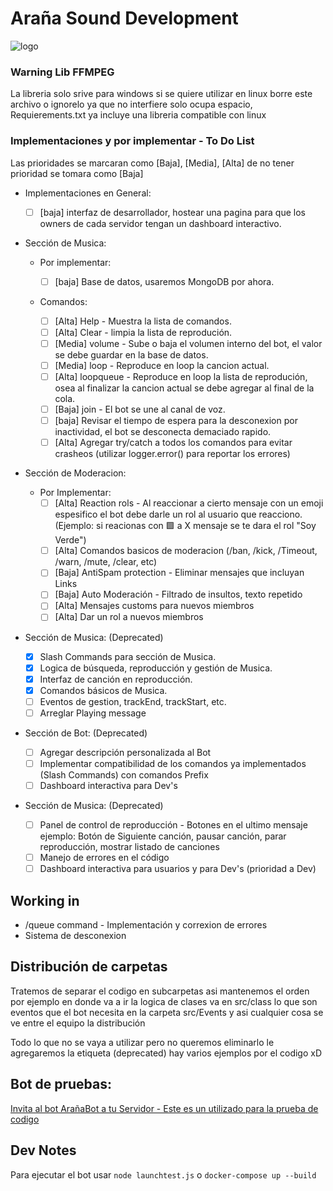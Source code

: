 # Araña Sound Development

![logo](https://github.com/BrayanBCode/SpiderBot/assets/134159765/527b4a22-a501-4ba1-b2bf-d7eefd0e9fa4)

### Warning Lib FFMPEG

La libreria solo srive para windows si se quiere utilizar en linux borre este archivo o ignorelo ya que no interfiere solo ocupa espacio, Requierements.txt ya incluye una libreria compatible con linux

### Implementaciones y por implementar - To Do List

Las prioridades se marcaran como [Baja], [Media], [Alta] de no tener prioridad se tomara como [Baja]

- Implementaciones en General:

    - [ ] [baja] interfaz de desarrollador, hostear una pagina para que los owners de cada servidor tengan un dashboard interactivo.

- Sección de Musica:

    - Por implementar:

        - [ ] [baja] Base de datos, usaremos MongoDB por ahora.

    - Comandos:
        - [ ] [Alta] Help - Muestra la lista de comandos.
        - [ ] [Alta] Clear - limpia la lista de reprodución.
        - [ ] [Media] volume - Sube o baja el volumen interno del bot, el valor se debe guardar en la base de datos.
        - [ ] [Media] loop - Reproduce en loop la cancion actual.
        - [ ] [Alta] loopqueue - Reproduce en loop la lista de reprodución, osea al finalizar la cancion actual se debe agregar al final de la cola.
        - [ ] [Baja] join - El bot se une al canal de voz.
        - [ ] [baja] Revisar el tiempo de espera para la desconexion por inactividad, el bot se desconecta demaciado rapido.
        - [ ] [Alta] Agregar try/catch a todos los comandos para evitar crasheos (utilizar logger.error() para reportar los errores)

- Sección de Moderacion:

    - Por Implementar:
        - [ ] [Alta] Reaction rols - Al reaccionar a cierto mensaje con un emoji espesifico el bot debe darle un rol al usuario que reacciono. (Ejemplo: si reacionas con 🟩 a X mensaje se te dara el rol "Soy Verde")
        - [ ] [Alta] Comandos basicos de moderacion (/ban, /kick, /Timeout, /warn, /mute, /clear, etc)
        - [ ] [Baja] AntiSpam protection - Eliminar mensajes que incluyan Links
        - [ ] [Baja] Auto Moderación - Filtrado de insultos, texto repetido
        - [ ] [Alta] Mensajes customs para nuevos miembros
        - [ ] [Alta] Dar un rol a nuevos miembros

- Sección de Musica: (Deprecated)

    - [x] Slash Commands para sección de Musica.
    - [x] Logica de búsqueda, reproducción y gestión de Musica.
    - [x] Interfaz de canción en reproducción.
    - [x] Comandos básicos de Musica.
    - [ ] Eventos de gestion, trackEnd, trackStart, etc.
    - [ ] Arreglar Playing message

- Sección de Bot: (Deprecated)

    - [ ] Agregar descripción personalizada al Bot
    - [ ] Implementar compatibilidad de los comandos ya implementados (Slash Commands) con comandos Prefix
    - [ ] Dashboard interactiva para Dev's

- Sección de Musica: (Deprecated)

    - [ ] Panel de control de reproducción - Botones en el ultimo mensaje ejemplo: Botón de Siguiente canción, pausar canción, parar reproducción, mostrar listado de canciones
    - [ ] Manejo de errores en el código
    - [ ] Dashboard interactiva para usuarios y para Dev's (prioridad a Dev)

## Working in

- /queue command - Implementación y correxion de errores
- Sistema de desconexion

## Distribución de carpetas

Tratemos de separar el codigo en subcarpetas asi mantenemos el orden por ejemplo en donde va a ir la logica de clases va en src/class lo que son eventos que el bot necesita en la carpeta src/Events y asi cualquier cosa se ve entre el equipo la distribución

Todo lo que no se vaya a utilizar pero no queremos eliminarlo le agregaremos la etiqueta (deprecated) hay varios ejemplos por el codigo xD

##

## Bot de pruebas:

[Invita al bot ArañaBot a tu Servidor - Este es un utilizado para la prueba de codigo](https://discord.com/oauth2/authorize?client_id=1114600638043660288&permissions=8&scope=bot+applications.commands)

## Dev Notes

Para ejecutar el bot usar
`node launchtest.js` o `docker-compose up --build`
